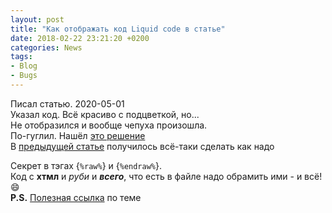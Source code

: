 ```yaml
---
layout: post  
title: "Как отображать код Liquid code в статье"  
date: 2018-02-22 23:21:20 +0200
categories: News
tags: 
- Blog
- Bugs
---
```

Писал статью.  2020-05-01  
Указал код. Всё красиво с подцветкой, но...  
Не отобразился и вообще чепуха произошла.  
По-гуглил. Нашёл [это решение](https://www.juev.org/2012/07/05/jekyll-liquid-code-in-article/)  
В [предыдущей статье](https://dvesti.github.io/jekyll-jacman/news/2018/02/22/pagination-jacman/) получилось всё-таки сделать как надо  

Секрет в тэгах {`%raw%`} и {`%endraw%`}.  
Код с **хтмл** и *руби* и ***всего***, что есть в файле надо обрамить ими - и всё! :smile:   
**P.S.** [Полезная ссылка](https://jekyllrb.com/docs/templates/#code-snippet-highlighting) по теме